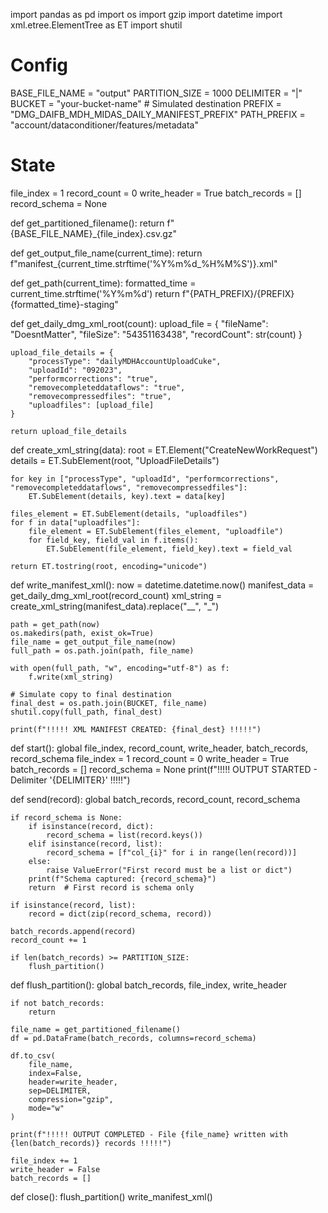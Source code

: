 import pandas as pd
import os
import gzip
import datetime
import xml.etree.ElementTree as ET
import shutil

# Config
BASE_FILE_NAME = "output"
PARTITION_SIZE = 1000
DELIMITER = "|"
BUCKET = "your-bucket-name"  # Simulated destination
PREFIX = "DMG_DAIFB_MDH_MIDAS_DAILY_MANIFEST_PREFIX"
PATH_PREFIX = "account/dataconditioner/features/metadata"

# State
file_index = 1
record_count = 0
write_header = True
batch_records = []
record_schema = None

def get_partitioned_filename():
    return f"{BASE_FILE_NAME}_{file_index}.csv.gz"

def get_output_file_name(current_time):
    return f"manifest_{current_time.strftime('%Y%m%d_%H%M%S')}.xml"

def get_path(current_time):
    formatted_time = current_time.strftime('%Y%m%d')
    return f"{PATH_PREFIX}/{PREFIX}{formatted_time}-staging"

def get_daily_dmg_xml_root(count):
    upload_file = {
        "fileName": "DoesntMatter",
        "fileSize": "54351163438",
        "recordCount": str(count)
    }

    upload_file_details = {
        "processType": "dailyMDHAccountUploadCuke",
        "uploadId": "092023",
        "performcorrections": "true",
        "removecompleteddataflows": "true",
        "removecompressedfiles": "true",
        "uploadfiles": [upload_file]
    }

    return upload_file_details

def create_xml_string(data):
    root = ET.Element("CreateNewWorkRequest")
    details = ET.SubElement(root, "UploadFileDetails")

    for key in ["processType", "uploadId", "performcorrections", "removecompleteddataflows", "removecompressedfiles"]:
        ET.SubElement(details, key).text = data[key]

    files_element = ET.SubElement(details, "uploadfiles")
    for f in data["uploadfiles"]:
        file_element = ET.SubElement(files_element, "uploadfile")
        for field_key, field_val in f.items():
            ET.SubElement(file_element, field_key).text = field_val

    return ET.tostring(root, encoding="unicode")

def write_manifest_xml():
    now = datetime.datetime.now()
    manifest_data = get_daily_dmg_xml_root(record_count)
    xml_string = create_xml_string(manifest_data).replace("__", "_")

    path = get_path(now)
    os.makedirs(path, exist_ok=True)
    file_name = get_output_file_name(now)
    full_path = os.path.join(path, file_name)

    with open(full_path, "w", encoding="utf-8") as f:
        f.write(xml_string)

    # Simulate copy to final destination
    final_dest = os.path.join(BUCKET, file_name)
    shutil.copy(full_path, final_dest)

    print(f"!!!!! XML MANIFEST CREATED: {final_dest} !!!!!")

def start():
    global file_index, record_count, write_header, batch_records, record_schema
    file_index = 1
    record_count = 0
    write_header = True
    batch_records = []
    record_schema = None
    print(f"!!!!! OUTPUT STARTED - Delimiter '{DELIMITER}' !!!!!")

def send(record):
    global batch_records, record_count, record_schema

    if record_schema is None:
        if isinstance(record, dict):
            record_schema = list(record.keys())
        elif isinstance(record, list):
            record_schema = [f"col_{i}" for i in range(len(record))]
        else:
            raise ValueError("First record must be a list or dict")
        print(f"Schema captured: {record_schema}")
        return  # First record is schema only

    if isinstance(record, list):
        record = dict(zip(record_schema, record))

    batch_records.append(record)
    record_count += 1

    if len(batch_records) >= PARTITION_SIZE:
        flush_partition()

def flush_partition():
    global batch_records, file_index, write_header

    if not batch_records:
        return

    file_name = get_partitioned_filename()
    df = pd.DataFrame(batch_records, columns=record_schema)

    df.to_csv(
        file_name,
        index=False,
        header=write_header,
        sep=DELIMITER,
        compression="gzip",
        mode="w"
    )

    print(f"!!!!! OUTPUT COMPLETED - File {file_name} written with {len(batch_records)} records !!!!!")

    file_index += 1
    write_header = False
    batch_records = []

def close():
    flush_partition()
    write_manifest_xml()
